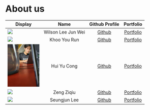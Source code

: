 # About us

Display |        Name        |               Github Profile               | Portfolio 
--------|:------------------:|:------------------------------------------:|:---------:
![](https://via.placeholder.com/100.png?text=Photo) | Wilson Lee Jun Wei | [Github](https://github.com/WilsonLee2000) | [Portfolio](https://ay2223s2-cs2113-f10-2.github.io/tp/team/wilsonlee2000.html)
![](https://via.placeholder.com/100.png?text=Photo) |    Khoo You Run    |  [Github](https://github.com/khooyourun)   | [Portfolio](https://ay2223s2-cs2113-f10-2.github.io/tp/team/khooyourun.html)
<img src = "yc_profile_pic.png" width = 100> |    Hui Yu Cong     |  [Github](https://github.com/YC-Michael)   | [Portfolio](https://ay2223s2-cs2113-f10-2.github.io/tp/team/yc-michael.html)
![](https://via.placeholder.com/100.png?text=Photo) |     Zeng Ziqiu     |   [Github](https://github.com/ZiqiuZeng)   | [Portfolio](https://ay2223s2-cs2113-f10-2.github.io/tp/team/ziqiuzeng.html)
![](https://via.placeholder.com/100.png?text=Photo) |    Seungjun Lee    |    [Github](https://github.com/0nandon)    | [Portfolio](https://ay2223s2-cs2113-f10-2.github.io/tp/team/0nandon.html)

